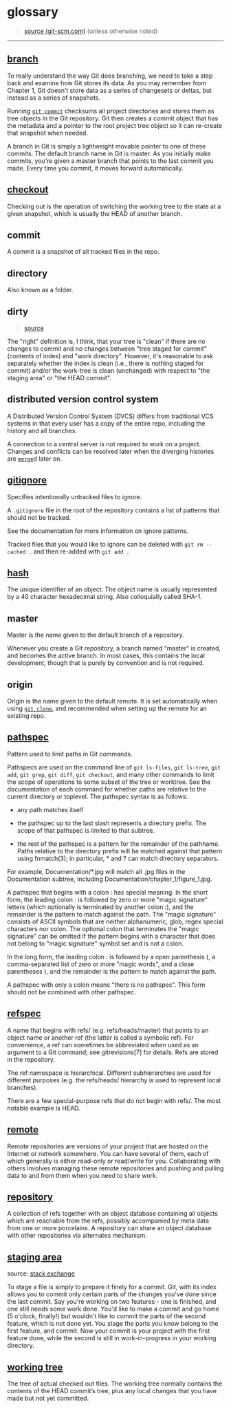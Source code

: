 # glossary

> [source (git-scm.com)](https://git-scm.com/book/en/v2) (unless otherwise noted)

---

## [branch](https://git-scm.com/book/en/v1/Git-Branching-What-a-Branch-Is)
To really understand the way Git does branching, we need to take a step back and examine how Git stores its data. As you may remember from Chapter 1, Git doesn’t store data as a series of changesets or deltas, but instead as a series of snapshots.

Running [`git commit`](common_commands.md#commit) checksums all project directories and stores them as tree objects in the Git repository. Git then creates a commit object that has the metadata and a pointer to the root project tree object so it can re-create that snapshot when needed.

A branch in Git is simply a lightweight movable pointer to one of these commits. The default branch name in Git is master. As you initially make commits, you’re given a master branch that points to the last commit you made. Every time you commit, it moves forward automatically.


## [checkout](common_commands.md#checkout)
Checking out is the operation of switching the working tree to the state at a given snapshot, which is usually the HEAD of another branch.


## commit
A commit is a snapshot of all tracked files in the repo.


## directory
Also known as a folder.


## dirty
> [source](https://stackoverflow.com/questions/20642980/does-git-dirty-mean-files-not-staged-or-not-committed-glossary-conflict)

The "right" definition is, I think, that your tree is "clean" if there are no changes to commit and no changes between "tree staged for commit" (contents of index) and "work directory". However, it's reasonable to ask separately whether the index is clean (i.e., there is nothing staged for commit) and/or the work-tree is clean (unchanged) with respect to "the staging area" or "the HEAD commit".


## distributed version control system
A Distributed Version Control System (DVCS) differs from traditional VCS systems in that every user has a copy of the entire repo, including the history and all branches.

A connection to a central server is not required to work on a project. Changes and conflicts can be resolved later when the diverging histories are [`merge`](common_commands.md#merge)d later on.


## [gitignore](https://git-scm.com/docs/gitignore)
Specifies intentionally untracked files to ignore.

A `.gitignore` file in the root of the repository contains a list of patterns that should not be tracked.

See the documentation for more information on ignore patterns.

Tracked files that you would like to ignore can be deleted with `git rm --cached .` and then re-added with `git add .`


## [hash](https://git-scm.com/docs/gitglossary#def_SHA1)
The unique identifier of an object. The object name is usually represented by a 40 character hexadecimal string. Also colloquially called SHA-1.


## master
Master is the name given to the default branch of a repository.

Whenever you create a Git repository, a branch named "master" is created, and becomes the active branch. In most cases, this contains the local development, though that is purely by convention and is not required.


## origin
Origin is the name given to the default remote. It is set automatically when using [`git clone`](common_commands.md#clone), and recommended when setting up the remote for an existing repo.


## [pathspec](https://git-scm.com/docs/gitglossary#gitglossary-aiddefpathspecapathspec)
Pattern used to limit paths in Git commands.

Pathspecs are used on the command line of `git ls-files`, `git ls-tree`, `git add`, `git grep`, `git diff`, `git checkout`, and many other commands to limit the scope of operations to some subset of the tree or worktree. See the documentation of each command for whether paths are relative to the current directory or toplevel. The pathspec syntax is as follows:

* any path matches itself

* the pathspec up to the last slash represents a directory prefix. The scope of that pathspec is limited to that subtree.

* the rest of the pathspec is a pattern for the remainder of the pathname. Paths relative to the directory prefix will be matched against that pattern using fnmatch(3); in particular, * and ? can match directory separators.

For example, Documentation/*.jpg will match all .jpg files in the Documentation subtree, including Documentation/chapter_1/figure_1.jpg.

A pathspec that begins with a colon : has special meaning. In the short form, the leading colon : is followed by zero or more "magic signature" letters (which optionally is terminated by another colon :), and the remainder is the pattern to match against the path. The "magic signature" consists of ASCII symbols that are neither alphanumeric, glob, regex special characters nor colon. The optional colon that terminates the "magic signature" can be omitted if the pattern begins with a character that does not belong to "magic signature" symbol set and is not a colon.

In the long form, the leading colon : is followed by a open parenthesis (, a comma-separated list of zero or more "magic words", and a close parentheses ), and the remainder is the pattern to match against the path.

A pathspec with only a colon means "there is no pathspec". This form should not be combined with other pathspec.


## [refspec](https://git-scm.com/docs/gitglossary#gitglossary-aiddefrefaref)
A name that begins with refs/ (e.g. refs/heads/master) that points to an object name or another ref (the latter is called a symbolic ref). For convenience, a ref can sometimes be abbreviated when used as an argument to a Git command; see gitrevisions[7] for details. Refs are stored in the repository.

The ref namespace is hierarchical. Different subhierarchies are used for different purposes (e.g. the refs/heads/ hierarchy is used to represent local branches).

There are a few special-purpose refs that do not begin with refs/. The most notable example is HEAD.


## [remote](https://git-scm.com/book/en/v2/Git-Basics-Working-with-Remotes)
Remote repositories are versions of your project that are hosted on the Internet or network somewhere. You can have several of them, each of which generally is either read-only or read/write for you. Collaborating with others involves managing these remote repositories and pushing and pulling data to and from them when you need to share work.


## [repository](https://git-scm.com/docs/gitglossary#def_repository)
A collection of refs together with an object database containing all objects which are reachable from the refs, possibly accompanied by meta data from one or more porcelains. A repository can share an object database with other repositories via alternates mechanism.


## [staging area](https://softwareengineering.stackexchange.com/questions/119782/what-does-stage-mean-in-git)
source: [stack exchange](https://softwareengineering.stackexchange.com/questions/119782/what-does-stage-mean-in-git)

To stage a file is simply to prepare it finely for a commit. Git, with its index allows you to commit only certain parts of the changes you've done since the last commit. Say you're working on two features - one is finished, and one still needs some work done. You'd like to make a commit and go home (5 o'clock, finally!) but wouldn't like to commit the parts of the second feature, which is not done yet. You stage the parts you know belong to the first feature, and commit. Now your commit is your project with the first feature done, while the second is still in work-in-progress in your working directory.

## [working tree](https://git-scm.com/docs/gitglossary#gitglossary-aiddefworkingtreeaworkingtree)
The tree of actual checked out files. The working tree normally contains the contents of the HEAD commit’s tree, plus any local changes that you have made but not yet committed.

